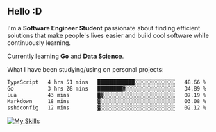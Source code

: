 ## Hello :D

I'm a **Software Engineer Student** passionate about finding efficient solutions that make people's lives easier and build cool software while continuously learning. 

Currently learning **Go** and **Data Science**.

What I have been studying/using on personal projects:
<!--START_SECTION:waka-->

```txt
TypeScript   4 hrs 51 mins   ████████████░░░░░░░░░░░░░   48.66 %
Go           3 hrs 28 mins   ████████▓░░░░░░░░░░░░░░░░   34.89 %
Lua          43 mins         █▓░░░░░░░░░░░░░░░░░░░░░░░   07.19 %
Markdown     18 mins         ▓░░░░░░░░░░░░░░░░░░░░░░░░   03.08 %
sshdconfig   12 mins         ▓░░░░░░░░░░░░░░░░░░░░░░░░   02.12 %
```

<!--END_SECTION:waka-->

[![My Skills](https://skillicons.dev/icons?i=dotnet,java,go,py,html,css,js,docker,linux)](https://skillicons.dev)
